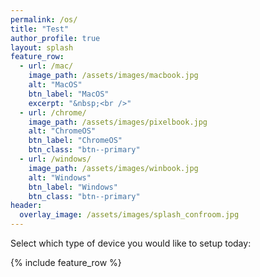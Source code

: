 ```yaml
---
permalink: /os/
title: "Test"
author_profile: true
layout: splash
feature_row:
  - url: /mac/
    image_path: /assets/images/macbook.jpg
    alt: "MacOS"
    btn_label: "MacOS"
    excerpt: "&nbsp;<br />"
  - url: /chrome/
    image_path: /assets/images/pixelbook.jpg
    alt: "ChromeOS"
    btn_label: "ChromeOS"
    btn_class: "btn--primary"
  - url: /windows/
    image_path: /assets/images/winbook.jpg
    alt: "Windows"
    btn_label: "Windows"
    btn_class: "btn--primary"
header:
  overlay_image: /assets/images/splash_confroom.jpg
---
```


Select which type of device you would like to setup today:


{% include feature_row %}
